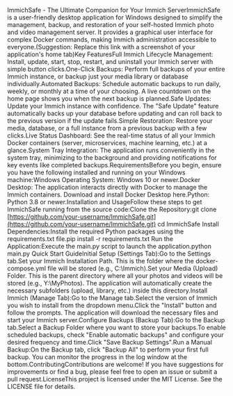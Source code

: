 ImmichSafe - The Ultimate Companion for Your Immich ServerImmichSafe is a user-friendly desktop application for Windows designed to simplify the management, backup, and restoration of your self-hosted Immich photo and video management server. It provides a graphical user interface for complex Docker commands, making Immich administration accessible to everyone.(Suggestion: Replace this link with a screenshot of your application's home tab)Key FeaturesFull Immich Lifecycle Management: Install, update, start, stop, restart, and uninstall your Immich server with simple button clicks.One-Click Backups: Perform full backups of your entire Immich instance, or backup just your media library or database individually.Automated Backups: Schedule automatic backups to run daily, weekly, or monthly at a time of your choosing. A live countdown on the home page shows you when the next backup is planned.Safe Updates: Update your Immich instance with confidence. The "Safe Update" feature automatically backs up your database before updating and can roll back to the previous version if the update fails.Simple Restoration: Restore your media, database, or a full instance from a previous backup with a few clicks.Live Status Dashboard: See the real-time status of all your Immich Docker containers (server, microservices, machine learning, etc.) at a glance.System Tray Integration: The application runs conveniently in the system tray, minimizing to the background and providing notifications for key events like completed backups.RequirementsBefore you begin, ensure you have the following installed and running on your Windows machine:Windows Operating System: Windows 10 or newer.Docker Desktop: The application interacts directly with Docker to manage the Immich containers. Download and install Docker Desktop here.Python: Python 3.8 or newer.Installation and UsageFollow these steps to get ImmichSafe running from the source code:Clone the Repository:git clone [https://github.com/your-username/ImmichSafe.git](https://github.com/your-username/ImmichSafe.git)
cd ImmichSafe
Install Dependencies:Install the required Python packages using the requirements.txt file.pip install -r requirements.txt
Run the Application:Execute the main.py script to launch the application.python main.py
Quick Start GuideInitial Setup (Settings Tab):Go to the Settings tab.Set your Immich Installation Path. This is the folder where the docker-compose.yml file will be stored (e.g., C:\Immich).Set your Media (Upload) Folder. This is the parent directory where all your photos and videos will be stored (e.g., Y:\MyPhotos). The application will automatically create the necessary subfolders (upload, library, etc.) inside this directory.Install Immich (Manage Tab):Go to the Manage tab.Select the version of Immich you wish to install from the dropdown menu.Click the "Install" button and follow the prompts. The application will download the necessary files and start your Immich server.Configure Backups (Backup Tab):Go to the Backup tab.Select a Backup Folder where you want to store your backups.To enable scheduled backups, check "Enable automatic backups" and configure your desired frequency and time.Click "Save Backup Settings".Run a Manual Backup:On the Backup tab, click "Backup All" to perform your first full backup. You can monitor the progress in the log window at the bottom.ContributingContributions are welcome! If you have suggestions for improvements or find a bug, please feel free to open an issue or submit a pull request.LicenseThis project is licensed under the MIT License. See the LICENSE file for details.
